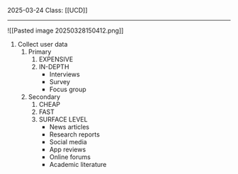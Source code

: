 2025-03-24
Class: [[UCD]]
- - -
![[Pasted image 20250328150412.png]]
1. Collect user data
	1. Primary 
		1. EXPENSIVE 
		2. IN-DEPTH
			- Interviews
			- Survey
			- Focus group
	2. Secondary
		1. CHEAP
		2. FAST
		3. SURFACE LEVEL
			 - News articles 
			- Research reports 
			- Social media 		
			- App reviews 		
			- Online forums
			- Academic literature
